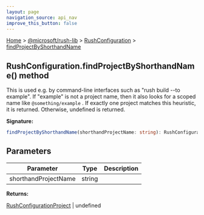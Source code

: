 ```yaml
---
layout: page
navigation_source: api_nav
improve_this_button: false
---
```



[Home](./index.md) &gt; [@microsoft/rush-lib](./rush-lib.md) &gt; [RushConfiguration](./rush-lib.rushconfiguration.md) &gt; [findProjectByShorthandName](./rush-lib.rushconfiguration.findprojectbyshorthandname.md)

## RushConfiguration.findProjectByShorthandName() method

This is used e.g. by command-line interfaces such as "rush build --to example". If "example" is not a project name, then it also looks for a scoped name like `@something/example` . If exactly one project matches this heuristic, it is returned. Otherwise, undefined is returned.

<b>Signature:</b>

```typescript
findProjectByShorthandName(shorthandProjectName: string): RushConfigurationProject | undefined;
```

## Parameters

|  Parameter | Type | Description |
|  --- | --- | --- |
|  shorthandProjectName | string |  |

<b>Returns:</b>

[RushConfigurationProject](./rush-lib.rushconfigurationproject.md) \| undefined
